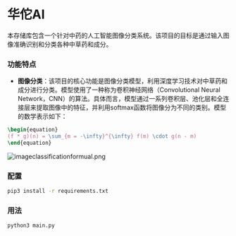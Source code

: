 # 华佗AI
本存储库包含一个针对中药的人工智能图像分类系统。该项目的目标是通过输入图像准确识别和分类各种中草药和成分。

### 功能特点
- **图像分类**：该项目的核心功能是图像分类模型，利用深度学习技术对中草药和成分进行分类。模型使用了一种称为卷积神经网络（Convolutional Neural Network，CNN）的算法。具体而言，模型通过一系列卷积层、池化层和全连接层来提取图像中的特征，并利用softmax函数将图像分为不同的类别。模型的数学表示如下：
```latex
\begin{equation}
(f * g)(n) = \sum_{m = -\infty}^{\infty} f(m) \cdot g(n - m)
\end{equation}
```
![imageclassificationformual.png]("./assets/images/imageclassificationformual.png")


### 配置
```bash
pip3 install -r requirements.txt
```

### 用法

```bash
python3 main.py
```